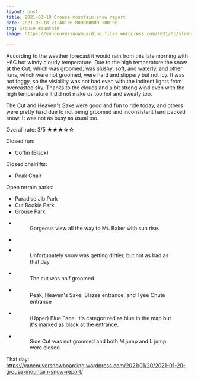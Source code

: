 ```yaml
---
layout: post
title: 2021-03-18 Grouse mountain snow report
date: 2021-03-18 21:48:36.000000000 +00:00
tag: Grouse mountain
image: https://vancouversnowboarding.files.wordpress.com/2021/03/slash.jpg

---
```

<!-- wp:paragraph -->
<p>According to the weather forecast it would rain from this late morning with +6C hot windy cloudy temperature. Due to the high temperature the snow at the Cut, which was groomed, was slushy, soft, and waterly, and other runs, which were not groomed, were hard and slippery but not icy. It was not foggy, so the visibility was not bad even with the indirect lights from overcasted sky. Thanks to the clouds and a bit strong wind even with the high temperature it did not make us too hot and sweaty too.</p>
<!-- /wp:paragraph -->

<!-- wp:paragraph -->
<p>The Cut and Heaven's Sake were good and fun to ride today, and others were pretty hard due to not being groomed and inconsistent hard packed snow. It was not as busy as usual too.</p>
<!-- /wp:paragraph -->

<!-- wp:paragraph -->
<p>Overall rate: 3/5 ★★★☆☆</p>
<!-- /wp:paragraph -->

<!-- wp:paragraph -->
<p>Closed run:</p>
<!-- /wp:paragraph -->

<!-- wp:list -->
<ul><li>Coffin (Black)</li></ul>
<!-- /wp:list -->

<!-- wp:paragraph -->
<p>Closed chairlifts:</p>
<!-- /wp:paragraph -->

<!-- wp:list -->
<ul><li>Peak Chair</li></ul>
<!-- /wp:list -->

<!-- wp:paragraph -->
<p>Open terrain parks:</p>
<!-- /wp:paragraph -->

<!-- wp:list -->
<ul><li>Paradise Jib Park</li><li>Cut Rookie Park</li><li>Grouse Park</li></ul>
<!-- /wp:list -->

<!-- wp:coblocks/gallery-stacked {"align":"wide","captions":true} -->
<div class="wp-block-coblocks-gallery-stacked alignwide"><ul class="coblocks-gallery has-fullwidth-images"><li class="coblocks-gallery--item"><figure class="coblocks-gallery--figure"><img src="https://vancouversnowboarding.files.wordpress.com/2021/03/pxl_20210318_152600173.jpg?w=1024" alt="" data-id="801" data-imglink="" class="wp-image-801 has-shadow-none" /><figcaption class="coblocks-gallery--caption">Gorgeous view all the way to Mt. Baker with sun rise.</figcaption></figure></li><li class="coblocks-gallery--item"><figure class="coblocks-gallery--figure"><img src="https://vancouversnowboarding.files.wordpress.com/2021/03/pxl_20210318_153623287.jpg?w=1024" alt="" data-id="803" data-imglink="" class="wp-image-803 has-shadow-none" /></figure></li><li class="coblocks-gallery--item"><figure class="coblocks-gallery--figure"><img src="https://vancouversnowboarding.files.wordpress.com/2021/03/pxl_20210318_152604698.jpg?w=1024" alt="" data-id="802" data-imglink="" class="wp-image-802 has-shadow-none" /><figcaption class="coblocks-gallery--caption">Unfortunately snow was getting dirtier, but not as bad as that day </figcaption></figure></li><li class="coblocks-gallery--item"><figure class="coblocks-gallery--figure"><img src="https://vancouversnowboarding.files.wordpress.com/2021/03/pxl_20210318_153641041.jpg?w=1024" alt="" data-id="804" data-imglink="" class="wp-image-804 has-shadow-none" /><figcaption class="coblocks-gallery--caption">The cut was half groomed</figcaption></figure></li><li class="coblocks-gallery--item"><figure class="coblocks-gallery--figure"><img src="https://vancouversnowboarding.files.wordpress.com/2021/03/pxl_20210318_155002667.jpg?w=1024" alt="" data-id="805" data-imglink="" class="wp-image-805 has-shadow-none" /><figcaption class="coblocks-gallery--caption">Peak, Heaven's Sake, Blazes entrance, and Tyee Chute entrance</figcaption></figure></li><li class="coblocks-gallery--item"><figure class="coblocks-gallery--figure"><img src="https://vancouversnowboarding.files.wordpress.com/2021/03/pxl_20210318_155233636.jpg?w=1024" alt="" data-id="806" data-imglink="" class="wp-image-806 has-shadow-none" /><figcaption class="coblocks-gallery--caption">(Upper) Blue Face. It's categorized as blue in the map but it's marked as black at the entrance.</figcaption></figure></li><li class="coblocks-gallery--item"><figure class="coblocks-gallery--figure"><img src="https://vancouversnowboarding.files.wordpress.com/2021/03/pxl_20210318_162150390.jpg?w=1024" alt="" data-id="808" data-imglink="" class="wp-image-808 has-shadow-none" /><figcaption class="coblocks-gallery--caption">Side Cut was not groomed and both M jump and L jump were closed</figcaption></figure></li></ul></div>
<!-- /wp:coblocks/gallery-stacked -->

<!-- wp:paragraph -->
<p>That day: <a href="https://vancouversnowboarding.wordpress.com/2021/01/20/2021-01-20-grouse-mountain-snow-report/">https://vancouversnowboarding.wordpress.com/2021/01/20/2021-01-20-grouse-mountain-snow-report/</a></p>
<!-- /wp:paragraph -->
